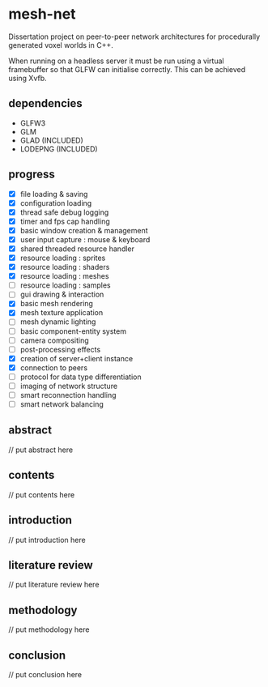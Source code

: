 # mesh-net

Dissertation project on peer-to-peer network architectures for procedurally generated voxel worlds in C++.

When running on a headless server it must be run using a virtual framebuffer so that GLFW can initialise correctly.
This can be achieved using Xvfb.

## dependencies

- GLFW3
- GLM
- GLAD (INCLUDED)
- LODEPNG (INCLUDED)

## progress

- [x] file loading & saving
- [x] configuration loading
- [x] thread safe debug logging
- [x] timer and fps cap handling
- [x] basic window creation & management
- [x] user input capture : mouse & keyboard
- [x] shared threaded resource handler
- [x] resource loading : sprites
- [x] resource loading : shaders
- [x] resource loading : meshes
- [ ] resource loading : samples
- [ ] gui drawing & interaction
- [x] basic mesh rendering
- [x] mesh texture application
- [ ] mesh dynamic lighting
- [ ] basic component-entity system
- [ ] camera compositing
- [ ] post-processing effects
- [x] creation of server+client instance
- [x] connection to peers
- [ ] protocol for data type differentiation
- [ ] imaging of network structure
- [ ] smart reconnection handling
- [ ] smart network balancing

## abstract

// put abstract here

## contents

// put contents here

## introduction

// put introduction here

## literature review

// put literature review here

## methodology

// put methodology here

## conclusion

// put conclusion here